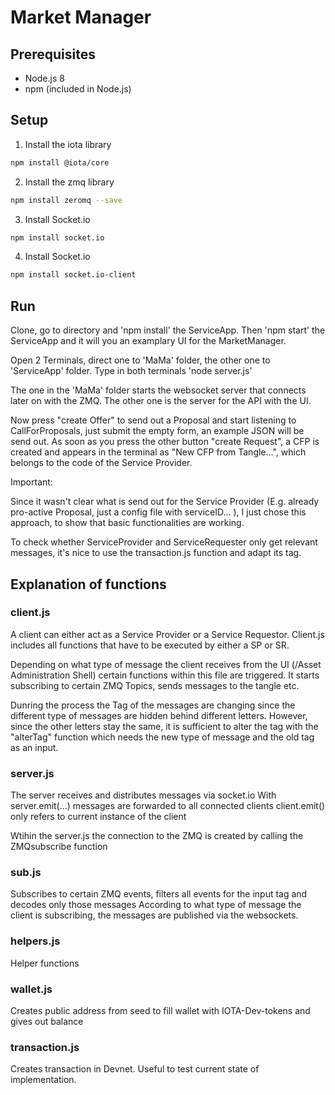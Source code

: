 
# Market Manager

## Prerequisites
* Node.js 8
* npm (included in Node.js)

## Setup
1. Install the iota library
```sh
npm install @iota/core
```

2. Install the zmq library
```sh
npm install zeromq --save
```

3. Install Socket.io
```sh
npm install socket.io
```

4. Install Socket.io
```sh
npm install socket.io-client
```

## Run 

Clone, go to directory and 'npm install' the ServiceApp.
Then 'npm start' the ServiceApp  and it will you an examplary UI for the MarketManager. 

Open 2 Terminals, direct one to 'MaMa' folder, the other one to 'ServiceApp' folder. 
Type in both terminals 'node server.js' 

The one in the 'MaMa' folder starts the websocket server that connects later on with the ZMQ. 
The other one is the server for the API with the UI.

Now press "create Offer" to send out a Proposal and start listening to CallForProposals, just submit the empty form, an example JSON will be send out. 
As soon as you press the other button "create Request", a CFP is created and appears in the terminal as "New CFP from Tangle...", which belongs to the code of the Service Provider.  

Important: 


Since it wasn't clear what is send out for the Service Provider (E.g. already pro-active Proposal, just a config file with serviceID... ), I just chose this approach, to show that basic functionalities are working. 

To check whether ServiceProvider and ServiceRequester only get relevant messages, it's nice to use the transaction.js function and adapt its tag. 



## Explanation of functions 


### client.js 


A client can either act as a Service Provider or a Service Requestor.
Client.js includes all functions that have to be executed by either a SP or SR. 

Depending on what type of message the client receives from the UI (/Asset Administration Shell) certain functions within this file are triggered. It starts subscribing to certain ZMQ Topics, sends messages to the tangle etc. 

Dunring the process the Tag of the messages are changing since the different type of messages are hidden behind different letters. However, since the other letters stay the same, it is sufficient to alter the tag with the "alterTag" function which needs the new type of message and the old tag as an input. 

### server.js 

The server receives and distributes messages via socket.io 
With server.emit(...) messages are forwarded to all connected clients 
client.emit() only refers to current instance of the client

Wtihin the server.js the connection to the ZMQ is created by calling the ZMQsubscribe function 

### sub.js 

Subscribes to certain ZMQ events, filters all events for the input tag and decodes only those messages
According to what type of message the client is subscribing, the messages are published via the websockets.


### helpers.js

Helper functions 


### wallet.js 

Creates public address from seed to fill wallet with IOTA-Dev-tokens and gives out balance

### transaction.js

Creates transaction in Devnet. Useful to test current state of implementation. 

